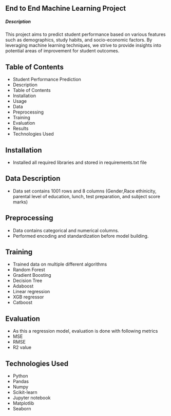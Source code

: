 ## End to End Machine Learning Project

##### Description
This project aims to predict student performance based on various features such as demographics, study habits, and socio-economic factors. By leveraging machine learning techniques, we strive to provide insights into potential areas of improvement for student outcomes.


## Table of Contents
* Student Performance Prediction
* Description
* Table of Contents
* Installation
* Usage
* Data
* Preprocessing
* Training
* Evaluation
* Results
* Technologies Used

## Installation
* Installed all required libraries and stored in requirements.txt file

## Data Description
* Data set contains 1001 rows and 8 columns (Gender,Race ethinicity, parental level of education, lunch, test preparation, and subject score marks)

## Preprocessing
* Data contains categorical and numerical columns.
* Performed encoding and standardization before model building.

## Training
* Trained data on multiple different algorithms
* Random Forest
* Gradient Boosting
* Decision Tree
* Adaboost
* Linear regression
* XGB regressor
* Catboost

## Evaluation
* As this a regression model, evaluation is done with following metrics
* MSE
* RMSE
* R2 value

## Technologies Used
* Python
* Pandas
* Numpy
* Scikit-learn
* Jupyter notebook
* Matplotlib
* Seaborn
